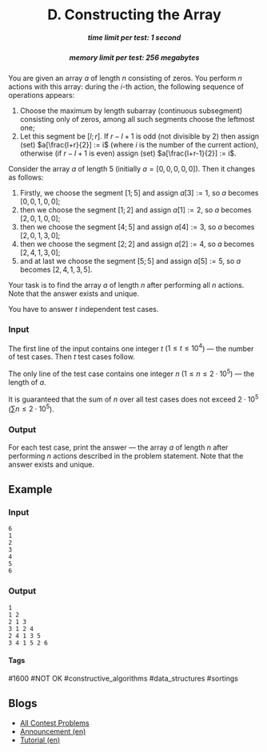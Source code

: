 <h1 style='text-align: center;'> D. Constructing the Array</h1>

<h5 style='text-align: center;'>time limit per test: 1 second</h5>
<h5 style='text-align: center;'>memory limit per test: 256 megabytes</h5>

You are given an array $a$ of length $n$ consisting of zeros. You perform $n$ actions with this array: during the $i$-th action, the following sequence of operations appears:

1. Choose the maximum by length subarray (continuous subsegment) consisting only of zeros, among all such segments choose the leftmost one;
2. Let this segment be $[l; r]$. If $r-l+1$ is odd (not divisible by $2$) then assign (set) $a[\frac{l+r}{2}] := i$ (where $i$ is the number of the current action), otherwise (if $r-l+1$ is even) assign (set) $a[\frac{l+r-1}{2}] := i$.

Consider the array $a$ of length $5$ (initially $a=[0, 0, 0, 0, 0]$). Then it changes as follows:

1. Firstly, we choose the segment $[1; 5]$ and assign $a[3] := 1$, so $a$ becomes $[0, 0, 1, 0, 0]$;
2. then we choose the segment $[1; 2]$ and assign $a[1] := 2$, so $a$ becomes $[2, 0, 1, 0, 0]$;
3. then we choose the segment $[4; 5]$ and assign $a[4] := 3$, so $a$ becomes $[2, 0, 1, 3, 0]$;
4. then we choose the segment $[2; 2]$ and assign $a[2] := 4$, so $a$ becomes $[2, 4, 1, 3, 0]$;
5. and at last we choose the segment $[5; 5]$ and assign $a[5] := 5$, so $a$ becomes $[2, 4, 1, 3, 5]$.

Your task is to find the array $a$ of length $n$ after performing all $n$ actions. Note that the answer exists and unique.

You have to answer $t$ independent test cases.

### Input

The first line of the input contains one integer $t$ ($1 \le t \le 10^4$) — the number of test cases. Then $t$ test cases follow.

The only line of the test case contains one integer $n$ ($1 \le n \le 2 \cdot 10^5$) — the length of $a$.

It is guaranteed that the sum of $n$ over all test cases does not exceed $2 \cdot 10^5$ ($\sum n \le 2 \cdot 10^5$).

### Output

For each test case, print the answer — the array $a$ of length $n$ after performing $n$ actions described in the problem statement. Note that the answer exists and unique.

## Example

### Input


```text
6
1
2
3
4
5
6
```
### Output


```text
1 
1 2 
2 1 3 
3 1 2 4 
2 4 1 3 5 
3 4 1 5 2 6 
```


#### Tags 

#1600 #NOT OK #constructive_algorithms #data_structures #sortings 

## Blogs
- [All Contest Problems](../Codeforces_Round_642_(Div._3).md)
- [Announcement (en)](../blogs/Announcement_(en).md)
- [Tutorial (en)](../blogs/Tutorial_(en).md)
